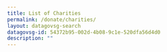 ```yaml
---
title: List of Charities
permalink: /donate/charities/
layout: datagovsg-search
datagovsg-id: 54372b95-002d-4b08-9c1e-520dfa56d4d0
description: ""
---
```


